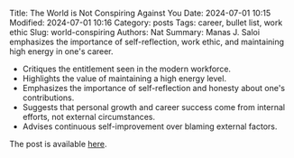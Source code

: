 Title: The World is Not Conspiring Against You
Date: 2024-07-01 10:15
Modified: 2024-07-01 10:16
Category: posts
Tags: career, bullet list, work ethic
Slug: world-conspiring
Authors: Nat
Summary: Manas J. Saloi emphasizes the importance of self-reflection, work ethic, and maintaining high energy in one's career.

- Critiques the entitlement seen in the modern workforce.
- Highlights the value of maintaining a high energy level.
- Emphasizes the importance of self-reflection and honesty about one's contributions.
- Suggests that personal growth and career success come from internal efforts, not external circumstances.
- Advises continuous self-improvement over blaming external factors.

The post is available [here](https://manassaloi.com/2024/05/01/world-conspiring.html).
